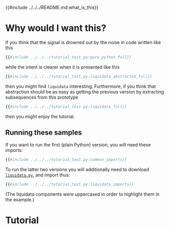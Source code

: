 {{#include ../../../README.md:what_is_this}}


# Why would I want this?

If you think that the signal is drowned out by the noise in code written like
this

```python
{{#include ../../../tutorial_test.py:pure_python_full}}
```
while the intent is clearer when it is presented like this

```python
{{#include ../../../tutorial_test.py:liquidata_abstracted_full}}
```

then you might find `liquidata` interesting. Furthermore, if you think that
abstraction should be as easy as getting the previous version by extracting
subsequences from this prototype

```python
{{#include ../../../tutorial_test.py:liquidata_full}}
```

then you might enjoy the tutorial.

## Running these samples

If you want to run the first (plain Python) version, you will need these
imports:

```python
{{#include ../../../tutorial_test.py:common_imports}}
```

To run the latter two versions you will additionally need to download
[`liquidata.py`](https://github.com/jacg/dataflow/raw/master/liquidata.py), and import thus:

```python
{{#include ../../../tutorial_test.py:liquidata_imports}}
```

(The liquidata components were uppercased in order to highlight them in the
example.)



# Tutorial
